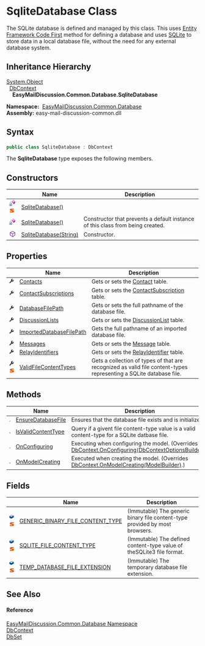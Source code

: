 SqliteDatabase Class
====================
The SQLite database is defined and managed by this class. This uses [Entity Framework Code First][1] method for defining a database and uses [SQLite][2] to store data in a local database file, without the need for any external database system.


Inheritance Hierarchy
---------------------
[System.Object][3]  
  [DbContext][4]  
    **EasyMailDiscussion.Common.Database.SqliteDatabase**  

  **Namespace:**  [EasyMailDiscussion.Common.Database][5]  
  **Assembly:** easy-mail-discussion-common.dll

Syntax
------

```csharp
public class SqliteDatabase : DbContext
```

The **SqliteDatabase** type exposes the following members.


Constructors
------------

|                                   | Name                        | Description                                                                    |
| --------------------------------- | --------------------------- | ------------------------------------------------------------------------------ |
| ![Private method]![Static member] | [SqliteDatabase()][6]       |                                                                                |
| ![Private method]                 | [SqliteDatabase()][7]       | Constructor that prevents a default instance of this class from being created. |
| ![Public method]                  | [SqliteDatabase(String)][8] | Constructor.                                                                   |


Properties
----------

|                                    | Name                           | Description                                                                                                        |
| ---------------------------------- | ------------------------------ | ------------------------------------------------------------------------------------------------------------------ |
| ![Public property]                 | [Contacts][9]                  | Gets or sets the [Contact][10] table.                                                                              |
| ![Public property]                 | [ContactSubscriptions][11]     | Gets or sets the [ContactSubscription][12] table.                                                                  |
| ![Public property]                 | [DatabaseFilePath][13]         | Gets or sets the full pathname of the database file.                                                               |
| ![Public property]                 | [DiscussionLists][14]          | Gets or sets the [DiscussionList][15] table.                                                                       |
| ![Public property]                 | [ImportedDatabaseFilePath][16] | Gets the full pathname of an imported database file.                                                               |
| ![Public property]                 | [Messages][17]                 | Gets or sets the [Message][18] table.                                                                              |
| ![Public property]                 | [RelayIdentifiers][19]         | Gets or sets the [RelayIdentifier][20] table.                                                                      |
| ![Public property]![Static member] | [ValidFileContentTypes][21]    | Gets a collection of types of that are recognized as valid file content-types representing a SQLite database file. |


Methods
-------

|                     | Name                     | Description                                                                                               |
| ------------------- | ------------------------ | --------------------------------------------------------------------------------------------------------- |
| ![Private method]   | [EnsureDatabaseFile][22] | Ensures that the database file exists and is initialized.                                                 |
| ![Public method]    | [IsValidContentType][23] | Query if a givent file content-type value is a valid content-type for a SQLite datbase file.              |
| ![Protected method] | [OnConfiguring][24]      | Executing when configuring the model. (Overrides [DbContext.OnConfiguring(DbContextOptionsBuilder)][25].) |
| ![Protected method] | [OnModelCreating][26]    | Executed when creating the model. (Overrides [DbContext.OnModelCreating(ModelBuilder)][27].)              |


Fields
------

|                                 | Name                                   | Description                                                                 |
| ------------------------------- | -------------------------------------- | --------------------------------------------------------------------------- |
| ![Public field]![Static member] | [GENERIC_BINARY_FILE_CONTENT_TYPE][28] | (Immutable) The generic binary file content-type provided by most browsers. |
| ![Public field]![Static member] | [SQLITE_FILE_CONTENT_TYPE][29]         | (Immutable) The defined content-type value of theSQLite3 file format.       |
| ![Public field]![Static member] | [TEMP_DATABASE_FILE_EXTENSION][30]     | (Immutable) The temporary database file extension.                          |


See Also
--------

#### Reference
[EasyMailDiscussion.Common.Database Namespace][5]  
[DbContext][4]  
[DbSet][31]  

[1]: https://docs.microsoft.com/en-us/aspnet/mvc/overview/getting-started/getting-started-with-ef-using-mvc/creating-an-entity-framework-data-model-for-an-asp-net-mvc-application
[2]: https://sqlite.org/index.html
[3]: https://docs.microsoft.com/dotnet/api/system.object
[4]: https://docs.microsoft.com/dotnet/api/microsoft.entityframeworkcore.dbcontext
[5]: ../README.md
[6]: _cctor.md
[7]: _ctor.md
[8]: _ctor_1.md
[9]: Contacts.md
[10]: ../Contact/README.md
[11]: ContactSubscriptions.md
[12]: ../ContactSubscription/README.md
[13]: DatabaseFilePath.md
[14]: DiscussionLists.md
[15]: ../DiscussionList/README.md
[16]: ImportedDatabaseFilePath.md
[17]: Messages.md
[18]: ../Message/README.md
[19]: RelayIdentifiers.md
[20]: ../RelayIdentifier/README.md
[21]: ValidFileContentTypes.md
[22]: EnsureDatabaseFile.md
[23]: IsValidContentType.md
[24]: OnConfiguring.md
[25]: https://docs.microsoft.com/dotnet/api/microsoft.entityframeworkcore.dbcontext.onconfiguring#microsoft-entityframeworkcore-dbcontext-onconfiguring(microsoft-entityframeworkcore-dbcontextoptionsbuilder)
[26]: OnModelCreating.md
[27]: https://docs.microsoft.com/dotnet/api/microsoft.entityframeworkcore.dbcontext.onmodelcreating#microsoft-entityframeworkcore-dbcontext-onmodelcreating(microsoft-entityframeworkcore-modelbuilder)
[28]: GENERIC_BINARY_FILE_CONTENT_TYPE.md
[29]: SQLITE_FILE_CONTENT_TYPE.md
[30]: TEMP_DATABASE_FILE_EXTENSION.md
[31]: https://docs.microsoft.com/dotnet/api/microsoft.entityframeworkcore.dbset-1
[Private method]: ../../icons/privmethod.gif "Private method"
[Static member]: ../../icons/static.gif "Static member"
[Public method]: ../../icons/pubmethod.svg "Public method"
[Public property]: ../../icons/pubproperty.svg "Public property"
[Protected method]: ../../icons/protmethod.svg "Protected method"
[Public field]: ../../icons/pubfield.svg "Public field"